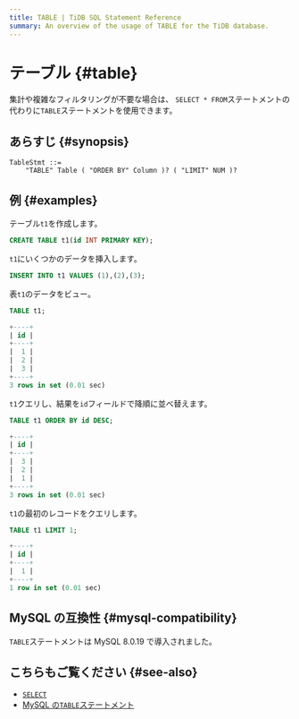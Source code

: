 ```yaml
---
title: TABLE | TiDB SQL Statement Reference
summary: An overview of the usage of TABLE for the TiDB database.
---
```


# テーブル {#table}

集計や複雑なフィルタリングが不要な場合は、 `SELECT * FROM`ステートメントの代わりに`TABLE`ステートメントを使用できます。

## あらすじ {#synopsis}

```ebnf+diagram
TableStmt ::=
    "TABLE" Table ( "ORDER BY" Column )? ( "LIMIT" NUM )?
```

## 例 {#examples}

テーブル`t1`を作成します。

```sql
CREATE TABLE t1(id INT PRIMARY KEY);
```

`t1`にいくつかのデータを挿入します。

```sql
INSERT INTO t1 VALUES (1),(2),(3);
```

表`t1`のデータをビュー。

```sql
TABLE t1;
```

```sql
+----+
| id |
+----+
|  1 |
|  2 |
|  3 |
+----+
3 rows in set (0.01 sec)
```

`t1`クエリし、結果を`id`フィールドで降順に並べ替えます。

```sql
TABLE t1 ORDER BY id DESC;
```

```sql
+----+
| id |
+----+
|  3 |
|  2 |
|  1 |
+----+
3 rows in set (0.01 sec)
```

`t1`の最初のレコードをクエリします。

```sql
TABLE t1 LIMIT 1;
```

```sql
+----+
| id |
+----+
|  1 |
+----+
1 row in set (0.01 sec)
```

## MySQL の互換性 {#mysql-compatibility}

`TABLE`ステートメントは MySQL 8.0.19 で導入されました。

## こちらもご覧ください {#see-also}

-   [`SELECT`](/sql-statements/sql-statement-select.md)
-   [MySQL の`TABLE`ステートメント](https://dev.mysql.com/doc/refman/8.0/en/table.html)
